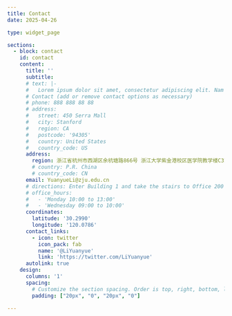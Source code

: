 ```yaml
---
title: Contact
date: 2025-04-26

type: widget_page

sections:
  - block: contact
    id: contact
    content:
      title: ''
      subtitle:
      # text: |-
      #   Lorem ipsum dolor sit amet, consectetur adipiscing elit. Nam mi diam, venenatis ut magna et, vehicula efficitur enim.
      # Contact (add or remove contact options as necessary)
      # phone: 888 888 88 88
      # address:
      #   street: 450 Serra Mall
      #   city: Stanford
      #   region: CA
      #   postcode: '94305'
      #   country: United States
      #   country_code: US
      address:
        region: 浙江省杭州市西湖区余杭塘路866号 浙江大学紫金港校区医学院教学楼C315
        # country: P.R. China
        # country_code: CN
      email: YuanyueLi@zju.edu.cn
      # directions: Enter Building 1 and take the stairs to Office 200 on Floor 2
      # office_hours:
      #   - 'Monday 10:00 to 13:00'
      #   - 'Wednesday 09:00 to 10:00'
      coordinates:
        latitude: '30.2990'
        longitude: '120.0786'
      contact_links:
        - icon: twitter
          icon_pack: fab
          name: '@LiYuanyue'
          link: 'https://twitter.com/LiYuanyue'
      autolink: true
    design:
      columns: '1'
      spacing:
        # Customize the section spacing. Order is top, right, bottom, left.
        padding: ["20px", "0", "20px", "0"]

---
```

